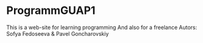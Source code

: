# ProgrammGUAP1
This is a web-site for learning programming
And also for a freelance
Autors: Sofya Fedoseeva & Pavel Goncharovskiy

